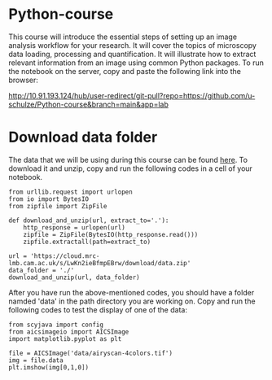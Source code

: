 # Python-course
This course will introduce the essential steps of setting up an image analysis workflow for your research. It will cover the topics of microscopy data loading, processing and quantification. It will illustrate how to extract relevant information from an image using common Python packages. To run the notebook on the server, copy and paste the following link into the browser: 

http://10.91.193.124/hub/user-redirect/git-pull?repo=https://github.com/u-schulze/Python-course&branch=main&app=lab


# Download data folder
The data that we will be using during this course can be found [here](https://cloud.mrc-lmb.cam.ac.uk/s/LwKn2ieBfmpEBrw/download/data.zip). To download it and unzip, copy and run the following codes in a cell of your notebook.
```
from urllib.request import urlopen
from io import BytesIO
from zipfile import ZipFile

def download_and_unzip(url, extract_to='.'):
    http_response = urlopen(url)
    zipfile = ZipFile(BytesIO(http_response.read()))
    zipfile.extractall(path=extract_to)

url = 'https://cloud.mrc-lmb.cam.ac.uk/s/LwKn2ieBfmpEBrw/download/data.zip'
data_folder = './'
download_and_unzip(url, data_folder) 
```
After you have run the above-mentioned codes, you should have a folder namded 'data' in the path directory you are working on. Copy and run the following codes to test the display of one of the data:
```
from scyjava import config
from aicsimageio import AICSImage
import matplotlib.pyplot as plt

file = AICSImage('data/airyscan-4colors.tif')
img = file.data
plt.imshow(img[0,1,0]) 
```

